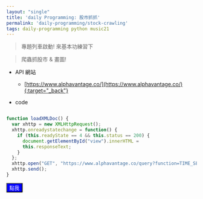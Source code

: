 ```yaml
---
layout: "single"
title: 'daily Programming: 股市抓抓'
permalink: 'daily-programming/stock-crawling'
tags: daily-programming python music21
---
```



> 專題列車啟動! 來基本功練習下

> 爬蟲抓股市 & 畫圖!

- API 網站

   - [https://www.alphavantage.co/](https://www.alphavantage.co/){:target="_back"}

- code 

~~~js

function loadXMLDoc() {
  var xhttp = new XMLHttpRequest();
  xhttp.onreadystatechange = function() {
    if (this.readyState == 4 && this.status == 200) {
      document.getElementById("view").innerHTML =
      this.responseText;
    }
  };
  xhttp.open("GET", "https://www.alphavantage.co/query?function=TIME_SERIES_INTRADAY&symbol=MSFT&interval=5min&apikey=QJJEIG66V8ASQX57", true);
  xhttp.send();
}

~~~

<script src="https://cdnjs.cloudflare.com/ajax/libs/then-request/2.2.0/request.js"></script>


<script> 

// request('GET', 'https://tw.quote.finance.yahoo.net/quote/q?type=tick&perd=1m&mkt=10&sym=%23001&callback=jQuery111306345513470863309_1571886515819&_=1571886515839', 
//               headers: true  ).done(function (res) {
//   console.log(res.getBody());
// });


// request('GET', 'https://crunchify.com/how-to-fix-access-control-allow-origin-issue-for-your-https-enabled-wordpress-site-and-maxcdn/', {
//     'Access-Control-Allow-Headers' : '*',
//     'headers': '*'
//     }).done(function (res) {
//   console.log(res.getBody());
// });


function loadXMLDoc() {
  var xhttp = new XMLHttpRequest();
  xhttp.onreadystatechange = function() {
    if (this.readyState == 4 && this.status == 200) {
      document.getElementById("demo").innerHTML =
      this.responseText;
    }
  };
  xhttp.open("GET", "https://www.alphavantage.co/query?function=TIME_SERIES_INTRADAY&symbol=MSFT&interval=5min&apikey=QJJEIG66V8ASQX57", true);
  xhttp.send();
}
</script>

<button type='button' style="color: snow; background-color: blue" onclick="loadXMLDoc()">點我</button>

<div id='view'></div>